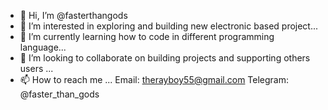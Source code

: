 - 👋 Hi, I’m @fasterthangods
- 👀 I’m interested in exploring and building new electronic based project...
- 🌱 I’m currently learning how to code in different programming language...
- 💞️ I’m looking to collaborate on building projects and supporting others users ...
- 📫 How to reach me ... Email: therayboy55@gmail.com Telegram: @faster_than_gods

<!---
fasterthangods/fasterthangods is a ✨ special ✨ repository because its `README.md` (this file) appears on your GitHub profile.
You can click the Preview link to take a look at your changes.
--->
